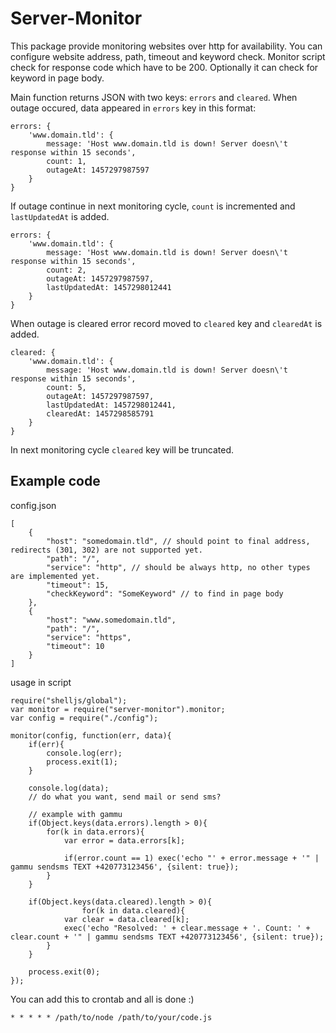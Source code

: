 # Server-Monitor

This package provide monitoring websites over http for availability. You can configure website address, path, timeout and keyword check. Monitor script check for response code which have to be 200. Optionally it can check for keyword in page body.

Main function returns JSON with two keys: `errors` and `cleared`. When outage occured, data appeared in `errors` key in this format:

```
errors: {
	'www.domain.tld': {
		message: 'Host www.domain.tld is down! Server doesn\'t response within 15 seconds',
	    count: 1,
	    outageAt: 1457297987597
	}
}
```

If outage continue in next monitoring cycle, `count` is incremented and `lastUpdatedAt` is added.

```
errors: {
	'www.domain.tld': {
		message: 'Host www.domain.tld is down! Server doesn\'t response within 15 seconds',
	    count: 2,
	    outageAt: 1457297987597,
	    lastUpdatedAt: 1457298012441
	}
}
```

When outage is cleared error record moved to `cleared` key and `clearedAt` is added.

```
cleared: {
	'www.domain.tld': {
		message: 'Host www.domain.tld is down! Server doesn\'t response within 15 seconds',
	    count: 5,
	    outageAt: 1457297987597,
	    lastUpdatedAt: 1457298012441,
	    clearedAt: 1457298585791
	}
}
```

In next monitoring cycle `cleared` key will be truncated.

## Example code

config.json

```
[
	{
		"host": "somedomain.tld", // should point to final address, redirects (301, 302) are not supported yet.
		"path": "/",
		"service": "http", // should be always http, no other types are implemented yet.
		"timeout": 15,
		"checkKeyword": "SomeKeyword" // to find in page body
	},
	{
		"host": "www.somedomain.tld",
		"path": "/",
		"service": "https",
		"timeout": 10
	}
]
```

usage in script

```
require("shelljs/global");
var monitor = require("server-monitor").monitor;
var config = require("./config");

monitor(config, function(err, data){
	if(err){
		console.log(err);
		process.exit(1);
	}
	
	console.log(data);
	// do what you want, send mail or send sms?
	
	// example with gammu
	if(Object.keys(data.errors).length > 0){
		for(k in data.errors){
			var error = data.errors[k];
			
			if(error.count == 1) exec('echo "' + error.message + '" | gammu sendsms TEXT +420773123456', {silent: true});
		}
	}

	if(Object.keys(data.cleared).length > 0){
                for(k in data.cleared){
			var clear = data.cleared[k];
			exec('echo "Resolved: ' + clear.message + '. Count: ' + clear.count + '" | gammu sendsms TEXT +420773123456', {silent: true});
		}
	}

	process.exit(0);
});
```

You can add this to crontab and all is done :)

```
* * * * * /path/to/node /path/to/your/code.js
```